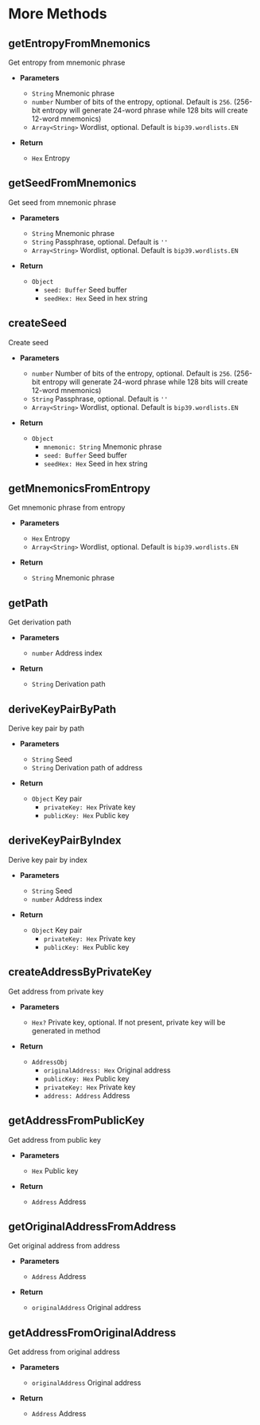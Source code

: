 # More Methods

## getEntropyFromMnemonics
Get entropy from mnemonic phrase

- **Parameters** 
    * `String` Mnemonic phrase
    * `number` Number of bits of the entropy, optional. Default is `256`. (256-bit entropy will generate 24-word phrase while 128 bits will create 12-word mnemonics)
    * `Array<String>` Wordlist, optional. Default is `bip39.wordlists.EN`

- **Return**
    * `Hex` Entropy

## getSeedFromMnemonics
Get seed from mnemonic phrase

- **Parameters** 
    * `String` Mnemonic phrase
    * `String` Passphrase, optional. Default is `''`
    * `Array<String>` Wordlist, optional. Default is `bip39.wordlists.EN`

- **Return**
    * `Object`
        - `seed: Buffer` Seed buffer
        - `seedHex: Hex` Seed in hex string

## createSeed
Create seed

- **Parameters** 
    * `number` Number of bits of the entropy, optional. Default is `256`. (256-bit entropy will generate 24-word phrase while 128 bits will create 12-word mnemonics)
    * `String` Passphrase, optional. Default is `''`
    * `Array<String>` Wordlist, optional. Default is `bip39.wordlists.EN`

- **Return**
    * `Object`
        - `mnemonic: String` Mnemonic phrase
        - `seed: Buffer` Seed buffer
        - `seedHex: Hex` Seed in hex string

## getMnemonicsFromEntropy
Get mnemonic phrase from entropy

- **Parameters** 
    * `Hex` Entropy
    * `Array<String>` Wordlist, optional. Default is `bip39.wordlists.EN`

- **Return**
    * `String` Mnemonic phrase

## getPath
Get derivation path

- **Parameters** 
    * `number` Address index 

- **Return**
    * `String` Derivation path

## deriveKeyPairByPath
Derive key pair by path

- **Parameters** 
    * `String` Seed
    * `String` Derivation path of address

- **Return**
    * `Object` Key pair
        - `privateKey: Hex` Private key
        - `publicKey: Hex` Public key

## deriveKeyPairByIndex
Derive key pair by index

- **Parameters** 
    * `String` Seed
    * `number` Address index

- **Return**
    * `Object` Key pair
        - `privateKey: Hex` Private key
        - `publicKey: Hex` Public key

## createAddressByPrivateKey
Get address from private key

- **Parameters** 
    * `Hex?` Private key, optional. If not present, private key will be generated in method

- **Return**
    * `AddressObj`
        - `originalAddress: Hex` Original address
        - `publicKey: Hex`  Public key
        - `privateKey: Hex` Private key
        - `address: Address` Address

## getAddressFromPublicKey
Get address from public key

- **Parameters** 
    * `Hex` Public key

- **Return**
    * `Address` Address

## getOriginalAddressFromAddress
Get original address from address

- **Parameters** 
    * `Address` Address

- **Return**
    * `originalAddress` Original address

## getAddressFromOriginalAddress
Get address from original address

- **Parameters** 
    * `originalAddress` Original address

- **Return**
    * `Address` Address
